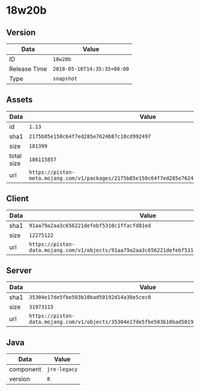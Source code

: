 # 18w20b

## Version

|**Data**        | **Value**                 |
|----------------|-------------------------|
| ID   | ```18w20b```   |
| Release Time   | ```2018-05-16T14:35:35+00:00```   |
| Type   | ```snapshot```   |

## Assets

|**Data**        | **Value**                 |
|----------------|-------------------------|
| id   | ```1.13```   |
| sha1   | ```2175b85e150c64f7ed285e7624b87c18cd992497```   |
| size   | ```181399```   |
| total size  | ```186115857```  |
| url       | ```https://piston-meta.mojang.com/v1/packages/2175b85e150c64f7ed285e7624b87c18cd992497/1.13.json``` |

## Client

|**Data**        | **Value**                 |
|----------------|-------------------------|
| sha1   | ```91aa79a2aa3c656221defebf5310c1ffacfd81ed```   |
| size   | ```12275122```   |
| url       | ```https://piston-data.mojang.com/v1/objects/91aa79a2aa3c656221defebf5310c1ffacfd81ed/client.jar``` |

## Server

|**Data**        | **Value**                 |
|----------------|-------------------------|
| sha1   | ```35304e17de5fbe503b10bad50192d14a38e5cec0```   |
| size   | ```31973115```   |
| url       | ```https://piston-data.mojang.com/v1/objects/35304e17de5fbe503b10bad50192d14a38e5cec0/server.jar``` |

## Java

|**Data**        | **Value**                 |
|----------------|-------------------------|
| component   | ```jre-legacy```   |
| version   | ```8```   |